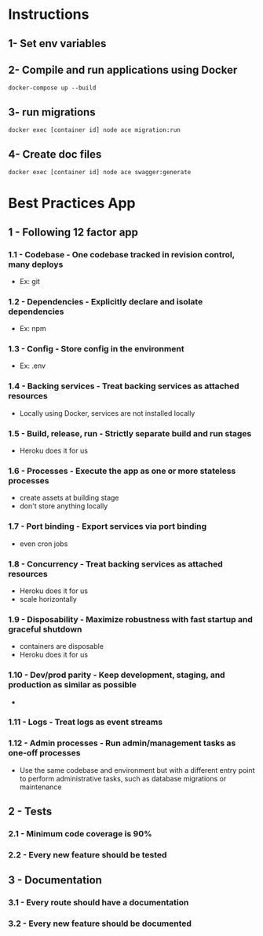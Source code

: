 # Instructions

## 1- Set env variables
## 2- Compile and run applications using Docker
`docker-compose up --build`
## 3- run migrations
`docker exec [container id] node ace migration:run`

## 4- Create doc files
`docker exec [container id] node ace swagger:generate`

# Best Practices App

## 1 - Following 12 factor app

### 1.1  - Codebase - One codebase tracked in revision control, many deploys
  - Ex: git
### 1.2  - Dependencies - Explicitly declare and isolate dependencies
  - Ex: npm
### 1.3  - Config - Store config in the environment
  - Ex: .env
### 1.4  - Backing services - Treat backing services as attached resources
  - Locally using Docker, services are not installed locally
### 1.5  - Build, release, run - Strictly separate build and run stages
  - Heroku does it for us
### 1.6  - Processes - Execute the app as one or more stateless processes
  - create assets at building stage
  - don't store anything locally
### 1.7  - Port binding - Export services via port binding
  - even cron jobs
### 1.8  - Concurrency - Treat backing services as attached resources
  - Heroku does it for us
  - scale horizontally 
### 1.9  - Disposability - Maximize robustness with fast startup and graceful shutdown
  - containers are disposable
  - Heroku does it for us
### 1.10 - Dev/prod parity - Keep development, staging, and production as similar as possible
  - 
### 1.11 - Logs - Treat logs as event streams
### 1.12 - Admin processes - Run admin/management tasks as one-off processes
  - Use the same codebase and environment but with a different entry point to perform administrative tasks, such as database migrations or maintenance

## 2 - Tests
### 2.1 - Minimum code coverage is 90%
### 2.2 - Every new feature should be tested
## 3 - Documentation
### 3.1 - Every route should have a documentation
### 3.2 - Every new feature should be documented
